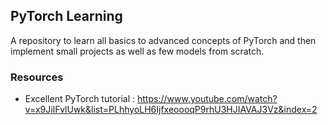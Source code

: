 ## PyTorch Learning

A repository to learn all basics to advanced concepts of PyTorch and then implement small projects as well as few models from scratch.

### Resources
- Excellent PyTorch tutorial : https://www.youtube.com/watch?v=x9JiIFvlUwk&list=PLhhyoLH6IjfxeoooqP9rhU3HJIAVAJ3Vz&index=2
